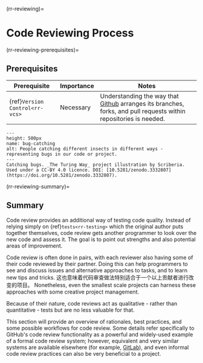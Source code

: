 (rr-reviewing)=
# Code Reviewing Process

(rr-reviewing-prerequisites)=
## Prerequisites

| Prerequisite                         | Importance | Notes                                                                                                                                  |
| ------------------------------------ | ---------- | -------------------------------------------------------------------------------------------------------------------------------------- |
| {ref}`Version Control<rr-vcs>` | Necessary  | Understanding the way that [Github](https://github.com) arranges its branches, forks, and pull requests within repositories is needed. |

```{figure} ../figures/bug-catching.jpg
---
height: 500px
name: bug-catching
alt: People catching different insects in different ways - representing bugs in our code or project.
---
Catching bugs. _The Turing Way_ project illustration by Scriberia. Used under a CC-BY 4.0 licence. DOI: [10.5281/zenodo.3332807](https://doi.org/10.5281/zenodo.3332807).
```

(rr-reviewing-summary)=
## Summary

Code review provides an additional way of testing code quality. Instead of relying simply on {ref}`tests<rr-testing>` which the original author puts together themselves, code review gets another programmer to look over the new code and assess it. The goal is to point out strengths and also potential areas of improvement.

Code review is often done in pairs, with each reviewer also having some of their code reviewed by their partner. Doing this can help programmers to see and discuss issues and alternative approaches to tasks, and to learn new tips and tricks. 这也意味着代码审查做法特别适合于一个以上贡献者进行改变的项目。 Nonetheless, even the smallest scale projects can harness these approaches with some creative project management.

Because of their nature, code reviews act as qualitative - rather than quantitative - tests but are no less valuable for that.

This section will provide an overview of rationales, best practices, and some possible workflows for code review. Some details refer specifically to GitHub's code review functionality as a powerful and widely-used example of a formal code review system; however, equivalent and very similar systems are available elsewhere (for example, [GitLab](https://about.gitlab.com)), and even informal code review practices can also be very beneficial to a project.
